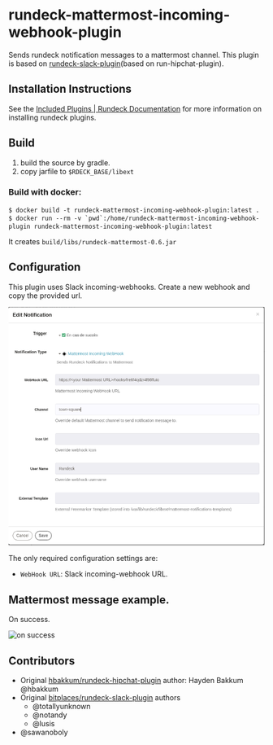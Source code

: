 rundeck-mattermost-incoming-webhook-plugin
======================

Sends rundeck notification messages to a mattermost channel.  This plugin  is based on [rundeck-slack-plugin](https://github.com/bitplaces/rundeck-slack-plugin)(based on run-hipchat-plugin).

Installation Instructions
-------------------------

See the [Included Plugins | Rundeck Documentation](http://rundeck.org/docs/plugins-user-guide/installing.html#included-plugins "Included Plugins") for more information on installing rundeck plugins.

## Build

1. build the source by gradle.
2. copy jarfile to `$RDECK_BASE/libext`

### Build with docker:
```
$ docker build -t rundeck-mattermost-incoming-webhook-plugin:latest .
$ docker run --rm -v `pwd`:/home/rundeck-mattermost-incoming-webhook-plugin rundeck-mattermost-incoming-webhook-plugin:latest

```

It creates ``build/libs/rundeck-mattermost-0.6.jar``
## Configuration
This plugin uses Slack incoming-webhooks. Create a new webhook and copy the provided url.

![configuration](config.png)

The only required configuration settings are:

- `WebHook URL`: Slack incoming-webhook URL.

## Mattermost  message example.


On success.

![on success](on_success.png)


## Contributors
*  Original [hbakkum/rundeck-hipchat-plugin](https://github.com/hbakkum/rundeck-hipchat-plugin) author: Hayden Bakkum @hbakkum
*  Original [bitplaces/rundeck-slack-plugin](https://github.com/bitplaces/rundeck-slack-plugin) authors
    *  @totallyunknown
    *  @notandy
    *  @lusis
*  @sawanoboly
